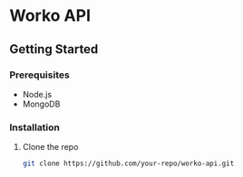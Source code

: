 # Worko API

## Getting Started

### Prerequisites

- Node.js
- MongoDB

### Installation

1. Clone the repo
   ```sh
   git clone https://github.com/your-repo/worko-api.git
